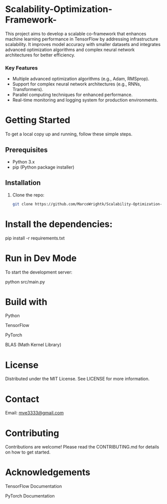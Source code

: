 # Scalability-Optimization-Framework-
This project aims to develop a scalable co-framework that enhances machine learning performance in TensorFlow by addressing infrastructure scalability. It improves model accuracy with smaller datasets and integrates advanced optimization algorithms and complex neural network architectures for better efficiency.

### Key Features
- Multiple advanced optimization algorithms (e.g., Adam, RMSprop).
- Support for complex neural network architectures (e.g., RNNs, Transformers).
- Parallel computing techniques for enhanced performance.
- Real-time monitoring and logging system for production environments.

# Getting Started

To get a local copy up and running, follow these simple steps.

## Prerequisites
- Python 3.x
- pip (Python package installer)

## Installation
1. Clone the repo:
   ```bash
   git clone https://github.com/MarcoWrightk/Scalability-Optimization-Framework.git

# Install the dependencies:

pip install -r requirements.txt


# Run in Dev Mode

To start the development server:

python src/main.py


# Build with

Python

TensorFlow

PyTorch

BLAS (Math Kernel Library)


# License

Distributed under the MIT License. See LICENSE for more information.

# Contact

Email: mve3333@gmail.com

# Contributing

Contributions are welcome! Please read the CONTRIBUTING.md for details on how to get started.

# Acknowledgements

TensorFlow Documentation

PyTorch Documentation
